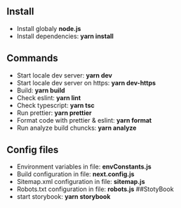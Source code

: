 ## Install

- Install globaly **node.js**
- Install dependencies: **yarn install**

## Commands

- Start locale dev server: **yarn dev**
- Start locale dev server on https: **yarn dev-https**
- Build: **yarn build**
- Check eslint: **yarn lint**
- Check typescript: **yarn tsc**
- Run prettier: **yarn prettier**
- Format code with prettier & eslint: **yarn format**
- Run analyze build chuncks: **yarn analyze**

## Config files

- Environment variables in file: **envConstants.js**
- Build configuration in file: **next.config.js**
- Sitemap.xml configuration in file: **sitemap.js**
- Robots.txt configuration in file: **robots.js**
  ##StotyBook
- start storybook: **yarn storybook**

